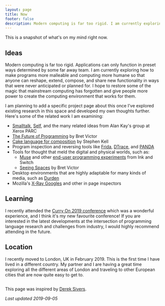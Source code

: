 ```yaml
---
layout: page
title: Now
footer: false
description: Modern computing is far too rigid. I am currently exploring how to make computing more malleable so that anyone can reshape, extend, compose, and share new functionality.
---
```


This is a snapshot of what's on my mind right now.

## Ideas

Modern computing is far too rigid. Applications can only function in preset ways
determined by some far away team. I am currently exploring how to make programs
more malleable and computing more humane so that anyone can reshape, extend,
compose, and share new functionality in ways that were never anticipated or
planned for. I hope to restore some of the magic that mainstream computing has
forgotten and give people more power to create the computing environment that
works for them.

I am planning to add a specific project page about this once I've explored
existing research in this space and developed my own thoughts further. Here's
some of the related work I am examining:

* [Smalltalk][smalltalk], [Self][self], and the many related ideas from Alan
  Kay's group at Xerox PARC
* [The Future of Programming][futureprog] by Bret Victor
* [Cake language for composition][cake] by Stephen Kell
* Program inspection and reversing tools like [Frida][frida],
  [DTrace][dtrace], and [PANDA][panda]
* Tools for thought that meld the digital and physical worlds, such as:
    * [Muse][muse] and other [end-user programming experiments][eup] from Ink and Switch
    * [Seeing Spaces][seeing] by Bret Victor
* Desktop environments that are highly adaptable for many kinds of media, such
  as [Durden][durden]
* Mozilla's [X-Ray Googles][xray] and other in page inspectors

[futureprog]: http://worrydream.com/#!/dbx
[smalltalk]: http://worrydream.com/EarlyHistoryOfSmalltalk/
[cake]: https://www.cs.kent.ac.uk/people/staff/srk21/research/cake/
[frida]: https://www.frida.re/
[dtrace]: https://en.wikipedia.org/wiki/DTrace
[panda]: https://github.com/panda-re/panda
[muse]: https://www.inkandswitch.com/muse-studio-for-ideas.html
[seeing]: http://worrydream.com/SeeingSpaces/
[durden]: http://durden.arcan-fe.com/
[self]: http://www.selflanguage.org/
[xray]: https://goggles.mozilla.org/
[eup]: https://www.inkandswitch.com/end-user-programming.html

## Learning

I recently attended the [Curry On 2019 conference][curryon2019] which was a
wonderful experience, and I think it's my new favourite conference! If you are
interested in the latest developments at the intersection of programming
language research and challenges from industry, I would highly recommend
attending in the future.

[curryon2019]: https://www.curry-on.org/2019/

## Location

I recently moved to London, UK in February 2019. This is the first time I have
lived in a different country. My partner and I are having a great time exploring
all the different areas of London and traveling to other European cities that
are now quite easy to get to.

## 

This page was inspired by [Derek Sivers](https://sivers.org/now).

_Last updated 2019-09-05_
